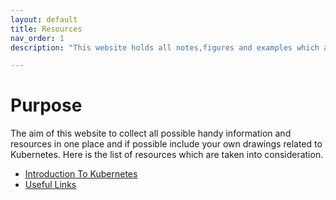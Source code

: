 ```yaml
---
layout: default
title: Resources
nav_order: 1
description: "This website holds all notes,figures and examples which are taken from variety of resources"

---
```


# Purpose 

The aim of this website to collect all possible handy information and resources in one place and if possible include your own drawings related to Kubernetes. Here is the list of resources which are taken into consideration. 

- [Introduction To Kubernetes](docs/introduction-to-kubernetes-edx)
- [Useful Links](docs/useful-links)